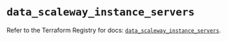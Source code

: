 # `data_scaleway_instance_servers`

Refer to the Terraform Registry for docs: [`data_scaleway_instance_servers`](https://registry.terraform.io/providers/scaleway/scaleway/2.49.0/docs/data-sources/instance_servers).
